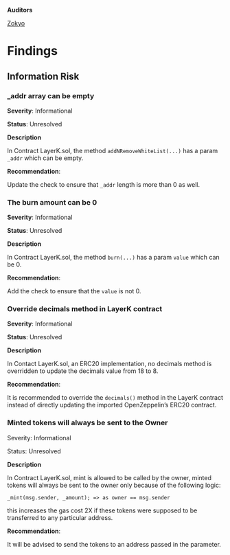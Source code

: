 **Auditors**

[Zokyo](https://x.com/zokyo_io)

# Findings

## Information Risk

### _addr array can be empty

**Severity**: Informational

**Status**: Unresolved

**Description**

In Contract LayerK.sol, the method `addNRemoveWhiteList(...)` has a param `_addr` which can be empty.

**Recommendation**: 

Update the check to ensure that `_addr` length is more than 0 as well.

### The burn amount can be 0

**Severity**: Informational

**Status**: Unresolved

**Description**

In Contract LayerK.sol, the method `burn(...)` has a param `value` which can be 0.

**Recommendation**: 

Add the check to ensure that the `value` is not 0.


### Override decimals method in LayerK contract

**Severity**: Informational

**Status**: Unresolved

**Description**

In Contact LayerK.sol, an ERC20 implementation, no decimals method is overridden to update the decimals value from 18 to 8. 

**Recommendation**:

It is recommended to override the `decimals()` method in the LayerK contract instead of directly updating the imported OpenZeppelin’s ERC20 contract.

### Minted tokens will always be sent to the Owner

Severity: Informational

Status: Unresolved

**Description**

In Contract LayerK.sol, mint is allowed to be called by the owner, minted tokens will always be sent to the owner only because of the following logic:
```solidity
_mint(msg.sender, _amount); => as owner == msg.sender
```
this increases the gas cost 2X if these tokens were supposed to be transferred to any particular address.

**Recommendation**: 

It will be advised to send the tokens to an address passed in the parameter.


